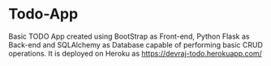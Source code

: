 # Todo-App
Basic TODO App created using BootStrap as Front-end, Python Flask as Back-end and SQLAlchemy as Database capable of performing basic CRUD operations.
It is deployed on Heroku as https://devraj-todo.herokuapp.com/

